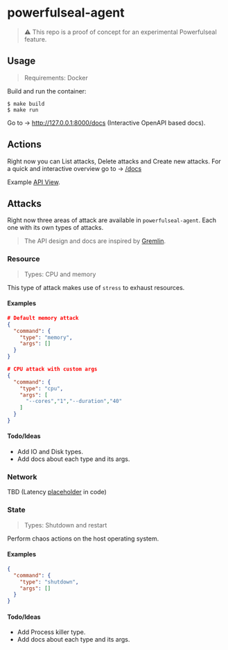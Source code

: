 # powerfulseal-agent

> :warning: This repo is a proof of concept for an experimental Powerfulseal feature. 

## Usage
> Requirements: Docker

Build and run the container:
```
$ make build
$ make run
```
Go to -> http://127.0.0.1:8000/docs (Interactive OpenAPI based docs).

## Actions

Right now you can List attacks, Delete attacks and Create new attacks. For a quick and interactive overview go to -> [/docs](http://127.0.0.1:8000/docs)

Example [API View](https://github.com/dgzlopes/powerfulseal-agent/blob/master/media/api-docs.png).

## Attacks

Right now three areas of attack are available in `powerfulseal-agent`. Each one with its own types of attacks.

> The API design and docs are inspired by [Gremlin](https://www.gremlin.com/docs/infrastructure-layer/attacks/).

### Resource
> Types: CPU and memory

This type of attack makes use of `stress` to exhaust resources.

#### Examples

```json
# Default memory attack
{
  "command": {
    "type": "memory",
    "args": []
  }
}
```

```json
# CPU attack with custom args
{
  "command": {
    "type": "cpu",
    "args": [
      "--cores","1","--duration","40"
    ]
  }
}
```

#### Todo/Ideas

- Add IO and Disk types.
- Add docs about each type and its args.

### Network

TBD (Latency [placeholder](https://github.com/dgzlopes/powerfulseal-agent/blob/master/powerfulseal_agent/network.py) in code)

### State

> Types: Shutdown and restart

Perform chaos actions on the host operating system.

#### Examples

```json
{
  "command": {
    "type": "shutdown",
    "args": []
  }
}
```

#### Todo/Ideas

- Add Process killer type.
- Add docs about each type and its args.
